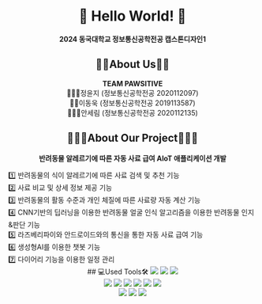 <div align=center>
  
# 👋 Hello World! 👋
**2024 동국대학교 정보통신공학전공 캡스톤디자인1**

## 👩🏻About Us👦🏻
**TEAM PAWSITIVE**<br>
🙋🏻‍♀️정윤지 (정보통신공학전공 2020112097)<br>
🙋🏻이동욱 (정보통신공학전공 2019113587)<br>
🙋🏻‍♀️안세림 (정보통신공학전공 2020112135)

## 👩🏻‍💻About Our Project🧑🏻‍💻
**반려동물 알레르기에 따른 자동 사료 급여 AIoT 애플리케이션 개발**<br>
<div align=left>
1️⃣ 반려동물의 식이 알레르기에 따른 사료 검색 및 추천 기능<br>
2️⃣ 사료 비교 및 상세 정보 제공 기능<br>
3️⃣ 반려동물의 활동 수준과 개인 체질에 따른 사료량 자동 계산 기능<br>
4️⃣ CNN기반의 딥러닝을 이용한 반려동물 얼굴 인식 알고리즘을 이용한 반려동물 인지&판단 기능<br>
5️⃣ 라즈베리파이와 안드로이드와의 통신을 통한 자동 사료 급여 기능<br>
6️⃣ 생성형AI를 이용한 챗봇 기능<br>
7️⃣ 다이어리 기능을 이용한 일정 관리<br>


<div align=center>
## 💻Used Tools🛠️
<img src="https://img.shields.io/badge/Android-3DDC84?style=for-the-badge&logo=Android&logoColor=white"/>
<img src="https://img.shields.io/badge/Java-007396?style=for-the-badge&logo=Java&logoColor=white"/>
<img src="https://img.shields.io/badge/Gradle-02303A.svg?style=for-the-badge&logo=Gradle&logoColor=white)"/><br>
<img src="https://img.shields.io/badge/-RaspberryPi-C51A4A?style=for-the-badge&logo=Raspberry-Pi"/>
<img src="https://img.shields.io/badge/Python-3776AB?style=for-the-badge&logo=Python&logoColor=white"/>
<img src="https://img.shields.io/badge/numpy-%23013243.svg?style=for-the-badge&logo=numpy&logoColor=white"/>
<img src="https://img.shields.io/badge/opencv-%23white.svg?style=for-the-badge&logo=opencv&logoColor=white"/>
<img src="https://img.shields.io/badge/Linux-FCC624?style=for-the-badge&logo=Linux&logoColor=white"/>
<img src="https://img.shields.io/badge/Firebase-FFCA28?style=for-the-badge&logo=Firebase&logoColor=white"/><br>
<img src="https://img.shields.io/badge/Github-181717?style=for-the-badge&logo=Github&logoColor=white"/>
<img src="https://img.shields.io/badge/Notion-000000?style=for-the-badge&logo=Notion&logoColor=white"/>
<img src="https://img.shields.io/badge/Trello-0052CC?style=for-the-badge&logo=Trello&logoColor=white"/>
